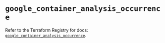 # `google_container_analysis_occurrence`

Refer to the Terraform Registry for docs: [`google_container_analysis_occurrence`](https://registry.terraform.io/providers/hashicorp/google/5.26.0/docs/resources/container_analysis_occurrence).
